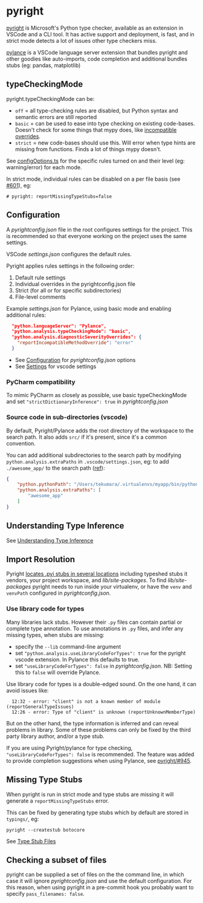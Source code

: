 # pyright

[pyright](https://github.com/microsoft/pyright) is Microsoft's Python type checker, available as an extension in VSCode and a CLI tool. It has active support and deployment, is fast, and in strict mode detects a lot of issues other type checkers miss.

[pylance](https://github.com/microsoft/pylance-release) is a VSCode language server extension that bundles pyright and other goodies like auto-imports, code completion and additional bundles stubs (eg: pandas, matplotlib)

## typeCheckingMode

pyright.typeCheckingMode can be:

* `off` = all type-checking rules are disabled, but Python syntax and semantic errors are still reported
* `basic` = can be used to ease into type checking on existing code-bases. Doesn't check for some things that mypy does, like [incompatible overrides](https://mypy.readthedocs.io/en/stable/common_issues.html#incompatible-overrides).
* `strict` = new code-bases should use this. Will error when type hints are missing from functions. Finds a lot of things mypy doesn't.

See [configOptions.ts](https://github.com/microsoft/pyright/blob/978baa47a55f056523174a00c11f3301a27e7062/server/src/common/configOptions.ts#L257) for the specific rules turned on and their level (eg: warning/error) for each mode.

In strict mode, individual rules can be disabled on a per file basis (see [#601](https://github.com/microsoft/pyright/issues/601)), eg:

```
# pyright: reportMissingTypeStubs=false
```

## Configuration

A *pyrightconfig.json* file in the root configures settings for the project. This is recommended so that everyone working on the project uses the same settings.

VSCode *settings.json* configures the default rules.

Pyright applies rules settings in the following order:

1. Default rule settings
1. Individual overrides in the pyrightconfig.json file
1. Strict (for all or for specific subdirectories)
1. File-level comments

Example *settings.json* for Pylance, using basic mode and enabling additional rules:

```json
  "python.languageServer": "Pylance",
  "python.analysis.typeCheckingMode": "basic",
  "python.analysis.diagnosticSeverityOverrides": {
    "reportIncompatibleMethodOverride": "error"
  }
```

* See [Configuration](https://github.com/microsoft/pyright/blob/master/docs/configuration.md) for *pyrightconfig.json* options
* See [Settings](https://github.com/microsoft/pyright/blob/master/docs/settings.md) for vscode settings

### PyCharm compatibility

To mimic PyCharm as closely as possible, use basic typeCheckingMode and set `"strictDictionaryInference": true` in *pyrightconfig.json*

### Source code in sub-directories (vscode)

By default, Pyright/Pylance adds the root directory of the workspace to the search path. It also adds `src/` if it's present, since it's a common convention.

You can add additional subdirectories to the search path by modifying `python.analysis.extraPaths` in `.vscode/settings.json`, eg: to add `./awesome_app/` to the search path ([ref](https://github.com/microsoft/pylance-release/issues/68#issuecomment-655072032)):

```json
{
    "python.pythonPath": "/Users/tekumara/.virtualenvs/myapp/bin/python",
    "python.analysis.extraPaths": [
        "awesome_app"
    ]
}
```

## Understanding Type Inference

See [Understanding Type Inference](https://github.com/microsoft/pyright/blob/master/docs/type-inference.md)

## Import Resolution

Pyright [locates .pyi stubs in several locations](https://github.com/microsoft/pyright/blob/master/docs/import-resolution.md#resolution-order) including typeshed stubs it vendors, your project workspace, and *lib/site-packages*. To find *lib/site-packages* pyright needs to run inside your virtualenv, or have the `venv` and `venvPath` configured in *pyrightconfig.json*.

### Use library code for types

Many libraries lack stubs. However their `.py` files can contain partial or complete type annotation. To use annotations in `.py` files, and infer any missing types, when stubs are missing:
* specify the `--lib` command-line argument
* set `"python.analysis.useLibraryCodeForTypes": true` for the pyright vscode extension. In Pylance this defaults to true.
* set `"useLibraryCodeForTypes": false` in *pyrightconfig.json*. NB: Setting this to `false` will override Pylance.

Use library code for types is a double-edged sound. On the one hand, it can avoid issues like:

```
  12:32 - error: "client" is not a known member of module (reportGeneralTypeIssues)
  12:26 - error: Type of "client" is unknown (reportUnknownMemberType)
```

But on the other hand, the type information is inferred and can reveal problems in library. Some of these problems can only be fixed by the third party library author, and/or a type stub.

If you are using Pyright/pylance for type checking, `"useLibraryCodeForTypes": false` is recommended. The feature was added to provide completion suggestions when using Pylance, see [pyright/#945](https://github.com/microsoft/pyright/issues/945#issuecomment-674466348).

## Missing Type Stubs

When pyright is run in strict mode and type stubs are missing it will generate a `reportMissingTypeStubs` error.

This can be fixed by generating type stubs which by default are stored in `typings/`, eg:

```
pyright --createstub botocore
```

See [Type Stub Files](https://github.com/microsoft/pyright/blob/master/docs/type-stubs.md)

## Checking a subset of files

pyright can be supplied a set of files on the the command line, in which case it will ignore *pyrightconfig.json* and use the default configuration. For this reason, when using pyright in a pre-commit hook you probably want to specify `pass_filenames: false`.

